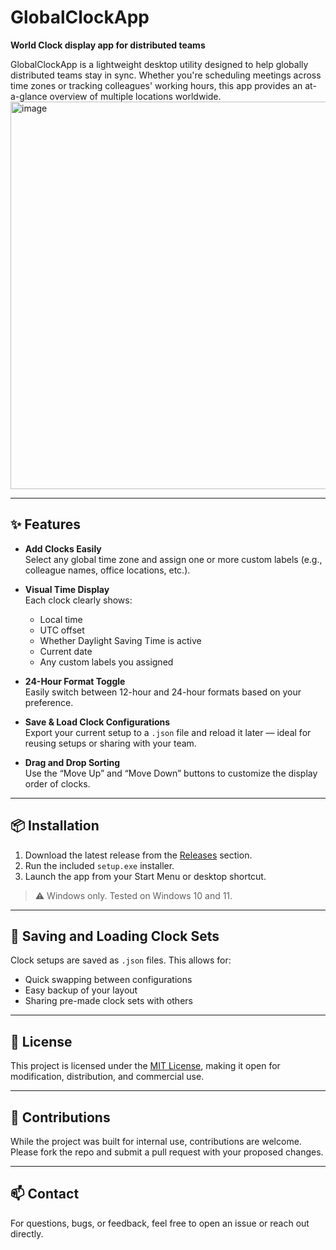 # GlobalClockApp

**World Clock display app for distributed teams**

GlobalClockApp is a lightweight desktop utility designed to help globally distributed teams stay in sync. Whether you're scheduling meetings across time zones or tracking colleagues' working hours, this app provides an at-a-glance overview of multiple locations worldwide.
<img width="788" height="620" alt="image" src="https://github.com/user-attachments/assets/e00d393f-204a-456b-a48c-2611e757ad6e" />

---

## ✨ Features

- **Add Clocks Easily**  
  Select any global time zone and assign one or more custom labels (e.g., colleague names, office locations, etc.).

- **Visual Time Display**  
  Each clock clearly shows:
  - Local time
  - UTC offset
  - Whether Daylight Saving Time is active
  - Current date
  - Any custom labels you assigned

- **24-Hour Format Toggle**  
  Easily switch between 12-hour and 24-hour formats based on your preference.

- **Save & Load Clock Configurations**  
  Export your current setup to a `.json` file and reload it later — ideal for reusing setups or sharing with your team.

- **Drag and Drop Sorting**  
  Use the “Move Up” and “Move Down” buttons to customize the display order of clocks.

---

## 📦 Installation

1. Download the latest release from the [Releases](https://github.com/Dragonborn89/GlobalClockApp/releases) section.
2. Run the included `setup.exe` installer.
3. Launch the app from your Start Menu or desktop shortcut.

> ⚠️ Windows only. Tested on Windows 10 and 11.

---

## 📂 Saving and Loading Clock Sets

Clock setups are saved as `.json` files. This allows for:
- Quick swapping between configurations
- Easy backup of your layout
- Sharing pre-made clock sets with others

---

## 📝 License

This project is licensed under the [MIT License](LICENSE), making it open for modification, distribution, and commercial use.

---

## 🤝 Contributions

While the project was built for internal use, contributions are welcome. Please fork the repo and submit a pull request with your proposed changes.

---

## 📫 Contact

For questions, bugs, or feedback, feel free to open an issue or reach out directly.

